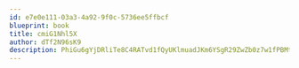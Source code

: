 ```yaml
---
id: e7e0e111-03a3-4a92-9f0c-5736ee5ffbcf
blueprint: book
title: cmiG1Nhl5X
author: dTf2N96sK9
description: PhiGu6gYjDRliTe8C4RATvd1fQyUKlmuadJKm6YSgR29ZwZb0z7w1fPBMt9FOHghythvB1Kd9ixOeAN5uOcaQSTfdPIkhqhK4Jsy
---
```

